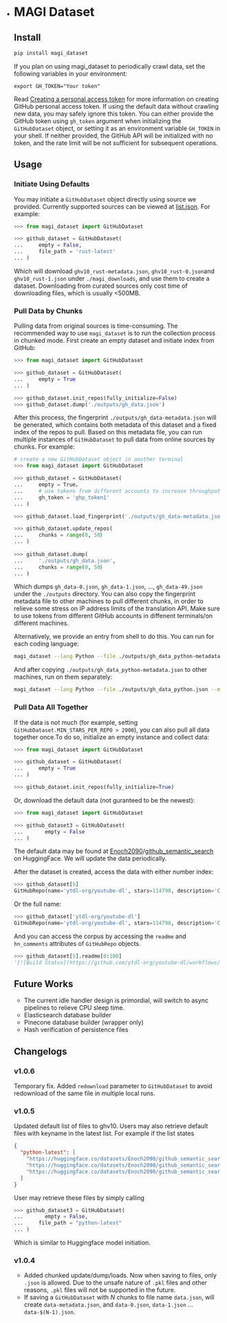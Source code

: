 - # MAGI Dataset

  ## Install

  ```python
  pip install magi_dataset
  ```

  If you plan on using magi_dataset to periodically crawl data, set the following variables in your environment:

  ```shell
  export GH_TOKEN="Your token"
  ```

  Read [Creating a personal access token](https://docs.github.com/en/authentication/keeping-your-account-and-data-secure/creating-a-personal-access-token) for more information on creating GitHub personal access token. If using the default data without crawling new data, you may safely ignore this token. You can either provide the GitHub token using `gh_token` argument when initializing the `GitHubDataset` object, or setting it as an environment variable `GH_TOKEN` in your shell. If neither provided, the GitHub API will be initialized with no token, and the rate limit will be not sufficient for subsequent operations.

  ## Usage

  ###  Initiate Using Defaults

  You may initiate a `GitHubDataset` object directly using source we provided. Currently supported sources can be viewed at [list.json](https://huggingface.co/datasets/Enoch2090/github_semantic_search/blob/main/list.json). For example:

  ```python
  >>> from magi_dataset import GitHubDataset
  
  >>> github_dataset = GitHubDataset(
  ...     empty = False,
  ...     file_path = 'rust-latest'
  ... )
  ```

  Which will download `ghv10_rust-metadata.json`, `ghv10_rust-0.json`and `ghv10_rust-1.json` under `./magi_downloads`, and use them to create a dataset. Downloading from curated sources only cost time of downloading files, which is usually <500MB. 

  ### Pull Data by Chunks

  Pulling data from original sources is time-consuming. The recommended way to use `magi_dataset` is to run the collection process in chunked mode. First create an empty dataset and initiate index from GitHub:

  ```python
  >>> from magi_dataset import GitHubDataset
  
  >>> github_dataset = GitHubDataset(
  ...     empty = True
  ... )
  
  >>> github_dataset.init_repos(fully_initialize=False)
  >>> github_dataset.dump('./outputs/gh_data.json')
  ```

  After this process, the fingerprint `./outputs/gh_data-metadata.json` will be generated, which contains both metadata of this dataset and a fixed index of the repos to pull. Based on this metadata file, you can run multiple instances of `GitHubDataset` to pull data from online sources by chunks. For example:

  ```python
  # create a new GitHubDataset object in another terminal
  >>> from magi_dataset import GitHubDataset
  
  >>> github_dataset = GitHubDataset(
  ...     empty = True，
  ...     # use tokens from different accounts to increase throughput
  ...     gh_token = 'ghp_token1'
  ... )
  
  >>> github_dataset.load_fingerprint('./outputs/gh_data-metadata.json')
  
  >>> github_dataset.update_repos(
  ...     chunks = range(0, 50）
  ... )
    
  >>> github_dataset.dump(
  ...     './outputs/gh_data.json',
  ...     chunks = range(0, 50）
  ... )
  ```

  Which dumps `gh_data-0.json`, `gh_data-1.json`, ..., `gh_data-49.json` under the `./outputs` directory. You can also copy the fingerprint metadata file to other machines to pull different chunks, in order to relieve some stress on IP address limits of the translation API. Make sure to use tokens from different GitHub accounts in diffenent terminals/on different machines.

  Alternatively, we provide an entry from shell to do this. You can run for each coding language:

  ```bash
  magi_dataset --lang Python --file ./outputs/gh_data_python-metadata.json --meta_only True --gh_token $GH_TOKEN
  ```

  And after copying `./outputs/gh_data_python-metadata.json` to other machines, run on them separately:

  ```bash
  magi_dataset --lang Python --file ./outputs/gh_data_python.json --meta_only False --load_meta ./outputs/gh_data_python-metadata.json --gh_token $GH_TOKEN
  ```

  ### Pull Data All Together

  If the data is not much (for example, setting `GitHubDataset.MIN_STARS_PER_REPO > 2000`), you can also pull all data together once.To do so, initialize an empty instance and collect data:

  ```python
  >>> from magi_dataset import GitHubDataset
  
  >>> github_dataset = GitHubDataset(
  ...     empty = True
  ... )
  
  >>> github_dataset.init_repos(fully_initialize=True)
  ```

  Or, download the default data (not guranteed to be the newest):

  ```python
  >>> from magi_dataset import GitHubDataset
  
  >>> github_dataset3 = GitHubDataset(
  ...	    empty = False
  ... )
  ```

  The default data may be found at [Enoch2090](https://huggingface.co/Enoch2090)/[github_semantic_search](https://huggingface.co/datasets/Enoch2090/github_semantic_search/blob/main/list.json) on HuggingFace. We will update the data periodically.

  After the dataset is created, access the data with either number index:

  ```python
  >>> github_dataset[5]
  GitHubRepo(name='ytdl-org/youtube-dl', stars=114798, description='Command-line program to download videos from YouTube.com and other video sites', _fully_initialized=True)
  ```

  Or the full name:

  ```python
  >>> github_dataset['ytdl-org/youtube-dl']
  GitHubRepo(name='ytdl-org/youtube-dl', stars=114798, description='Command-line program to download videos from YouTube.com and other video sites', _fully_initialized=True)
  ```

  And you can access the corpus by accessing the `readme` and `hn_comments` attributes of `GitHubRepo` objects.

  ```python
  >>> github_dataset[5].readme[0:100]
  '[![Build Status](https://github.com/ytdl-org/youtube-dl/workflows/CI/badge.svg)](https'
  ```

  ## Future Works

  - The current idle handler design is primordial, will switch to async pipelines to relieve CPU sleep time.
  - Elasticsearch database builder
  - Pinecone database builder (wrapper only)
  - Hash verification of persistence files

  ## Changelogs

  ### v1.0.6
  Temporary fix. Added `redownload` parameter to `GitHubDataset` to avoid redownload of the same file in multiple local runs.

  ### v1.0.5 

  Updated default list of files to ghv10. Users may also retrieve default files with keyname in the latest list. For example if the list states

  ```json
  {
    "python-latest": [
      "https://huggingface.co/datasets/Enoch2090/github_semantic_search/resolve/main/ghv10_python-metadata.json",
      "https://huggingface.co/datasets/Enoch2090/github_semantic_search/resolve/main/ghv10_python-0.json",
      "https://huggingface.co/datasets/Enoch2090/github_semantic_search/resolve/main/ghv10_python-1.json",
    ]
  }
  ```

  User may retrieve these files by simply calling

  ```python
  >>> github_dataset3 = GitHubDataset(
  ...	    empty = False,
  ...     file_path = "python-latest"
  ... )
  ```

  Which is similar to Huggingface model initiation.

  ### v1.0.4

  - Added chunked update/dump/loads. Now when saving to files, only `.json` is allowed. Due to the unsafe nature of `.pkl` files and other reasons, `.pkl` files will not be supported in the future. 
  - If saving a `GitHubDataset` with $N$ chunks to file name `data.json`, will create `data-metadata.json`, and `data-0.json`, `data-1.json` ... `data-$(N-1).json`.